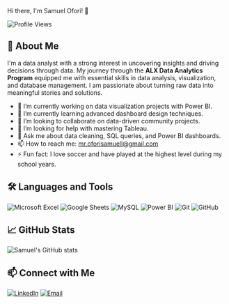 Hi there, I'm Samuel Ofori! 👋

![Profile Views](https://komarev.com/ghpvc/?username=Samuel-o77&color=blue)

## 🚀 About Me

I'm a data analyst with a strong interest in uncovering insights and driving decisions through data. My journey through the **ALX Data Analytics Program** equipped me with essential skills in data analysis, visualization, and database management. I am passionate about turning raw data into meaningful stories and solutions.

- 🔭 I’m currently working on data visualization projects with Power BI.
- 🌱 I’m currently learning advanced dashboard design techniques.
- 👯 I’m looking to collaborate on data-driven community projects.
- 🤔 I’m looking for help with mastering Tableau.
- 💬 Ask me about data cleaning, SQL queries, and Power BI dashboards.
- 📫 How to reach me: mr.oforisamuell@gmail.com
- ⚡ Fun fact: I love soccer and have played at the highest level during my school years.

## 🛠️ Languages and Tools

![Microsoft Excel](https://img.shields.io/badge/-Microsoft%20Excel-217346?style=flat&logo=microsoft-excel&logoColor=ffffff)
![Google Sheets](https://img.shields.io/badge/-Google%20Sheets-34A853?style=flat&logo=google-sheets&logoColor=ffffff)
![MySQL](https://img.shields.io/badge/-MySQL-4479A1?style=flat&logo=mysql&logoColor=ffffff)
![Power BI](https://img.shields.io/badge/-Power%20BI-F2C811?style=flat&logo=power-bi&logoColor=000000)
![Git](https://img.shields.io/badge/-Git-F05032?style=flat&logo=git&logoColor=ffffff)
![GitHub](https://img.shields.io/badge/-GitHub-181717?style=flat&logo=github&logoColor=ffffff)

## 📈 GitHub Stats

![Samuel's GitHub stats](https://github-readme-stats.vercel.app/api?username=Samuel-o77&show_icons=true&theme=radical)

## 📫 Connect with Me

[![LinkedIn](https://img.shields.io/badge/-LinkedIn-0077B5?style=flat&logo=linkedin&logoColor=ffffff)](https://www.linkedin.com/in/samuell-ofori)
[![Email](https://img.shields.io/badge/-Email-D14836?style=flat&logo=gmail&logoColor=ffffff)](mailto:ofori.samuel@example.com)
